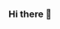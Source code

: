 ### Hi there 👋

<!---
| <a href="https://github.com/anuraghazra/github-readme-stats"><img align="center" src="https://github-readme-stats.vercel.app/api?username=fork1028&layout=compact&theme=buefy&hide=stars,issues&count_private=true&show_icons=true&hide_border=true" /></a> | <a href="https://github.com/anuraghazra/github-readme-stats"><img align="center" src="https://github-readme-stats.vercel.app/api/top-langs/?username=fork1028&layout=compact&theme=buefy&hide_border=true" /></a> |
| ------------- | ------------- |
-->
